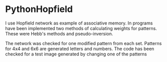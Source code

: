# PythonHopfield

I use Hopfield network as example of associative memory. In programs have been implemented two methods of calculating weights for patterns. These were Hebb's methods and pseudo-inversion.

The network was checked for one modified pattern from each set. Patterns for 4x4 and 6x6 are generated letters and numbers. The code has been checked for a test image generated by changing one of the patterns
